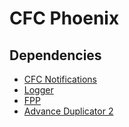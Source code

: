# CFC Phoenix
## Dependencies
- [CFC Notifications](https://github.com/CFC-Servers/cfc_notifications)  
- [Logger](https://github.com/CFC-Servers/gm_logger)
- [FPP](https://github.com/FPtje/Falcos-Prop-protection)
- [Advance Duplicator 2](https://github.com/wiremod/advdupe2)
